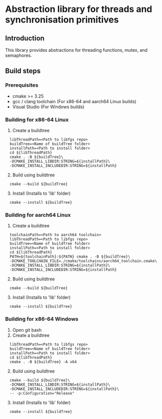# **Abstraction library for threads and synchronisation primitives**
## **Introduction**
This library provides abstractions for threading functions, mutex, and semaphores.

## Build steps

### **Prerequisites**
* cmake >= 3.25
* gcc / clang toolchain (For x86-64 and aarch64 Linux builds)
* Visual Studio (For Windows builds)

### **Building for x86-64 Linux**
1. Create a buildtree
  ```
    libThreadPath=<Path to libfgs repo>
    buildTree=<Name of buildTree folder>
    installPath=<Path to install folder>
    cd ${libThreadPath}
    cmake . -B ${buildTree}\
    -DCMAKE_INSTALL_LIBDIR:STRING=${installPath}\
    -DCMAKE_INSTALL_INCLUDEDIR:STRING=${installPath}
  ```
2. Build using buildtree
  ```      
    cmake --build ${buildTree}
  ```
3. Install (Installs to 'lib' folder)
  ```      
    cmake --install ${buildTree}
  ```
### **Building for aarch64 Linux**
1. Create a buildtree
  ```
    toolchainPath=<Path to aarch64 toolchain>
    libThreadPath=<Path to libfgs repo>
    buildTree=<Name of buildTree folder>
    installPath=<Path to install folder>
    cd ${libThreadPath}
    PATH=${toolchainPath}:${PATH} cmake . -B ${buildTree}\
    -DCMAKE_TOOLCHAIN_FILE=./cmake/toolchains/aarch64_toolchain.cmake\
    -DCMAKE_INSTALL_LIBDIR:STRING=${installPath}\
    -DCMAKE_INSTALL_INCLUDEDIR:STRING=${installPath}
  ```
2. Build using buildtree
  ```      
    cmake --build ${buildTree}
  ```
3. Install (Installs to 'lib' folder)
  ```      
    cmake --install ${buildTree}
  ```
### **Building for x86-64 Windows**
1. Open git bash
2. Create a buildtree
  ```
    libThreadPath=<Path to libfgs repo>
    buildTree=<Name of buildTree folder>
    installPath=<Path to install folder>
    cd ${libThreadPath}
    cmake . -B ${buildTree} -A x64
  ```
2. Build using buildtree
  ```      
    cmake --build ${buildTree}\
    -DCMAKE_INSTALL_LIBDIR:STRING=${installPath}\
    -DCMAKE_INSTALL_INCLUDEDIR:STRING=${installPath}\
    -- -p:Configuration="Release"
  ```
3. Install (Installs to 'lib' folder)
  ```      
    cmake --install ${buildTree}
  ```
